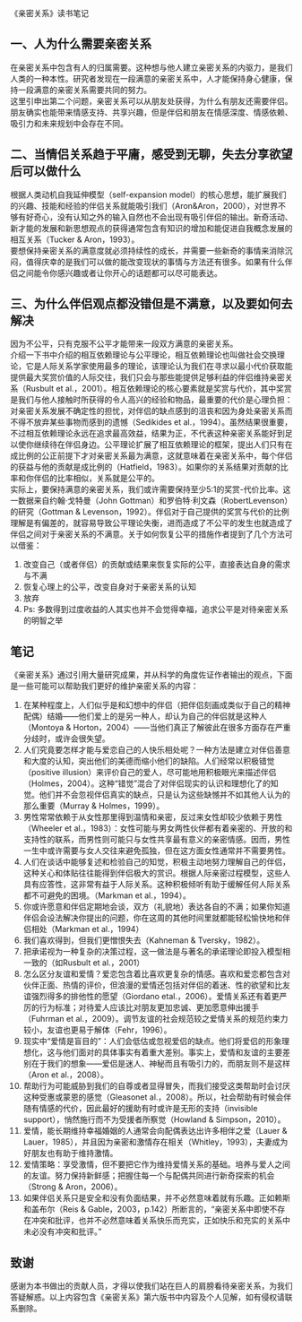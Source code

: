 《亲密关系》读书笔记

## 一、人为什么需要亲密关系
在亲密关系中包含有人的归属需要。这种想与他人建立亲密关系的内驱力，是我们人类的一种本性。研究者发现在一段满意的亲密关系中，人才能保持身心健康，保持一段满意的亲密关系需要共同的努力。<br/>
这里引申出第二个问题，亲密关系可以从朋友处获得，为什么有朋友还需要伴侣。朋友确实也能带来情感支持、共享兴趣，但是伴侣和朋友在情感深度、情感依赖、吸引力和未来规划中会存在不同。
## 二、当情侣关系趋于平庸，感受到无聊，失去分享欲望后可以做什么
根据人类动机自我延伸模型（self-expansion model）的核心思想，能扩展我们的兴趣、技能和经验的伴侣关系就能吸引我们（Aron&Aron，2000），对世界不够有好奇心，没有认知之外的输入自然也不会出现有吸引伴侣的输出。新奇活动、新才能的发展和新思想观点的获得通常包含有知识的增加和能促进自我概念发展的相互关系（Tucker & Aron，1993）。<br/>
要想保持亲密关系的满意度就必须持续性的成长，并需要一些新奇的事情来消除沉闷，值得庆幸的是我们可以做的能改变现状的事情与方法还有很多。如果有什么伴侣之间能令你感兴趣或者让你开心的话题都可以尽可能表达。
## 三、为什么伴侣观点都没错但是不满意，以及要如何去解决
因为不公平，只有克服不公平才能带来一段双方满意的亲密关系。<br/>
介绍一下书中介绍的相互依赖理论与公平理论，相互依赖理论也叫做社会交换理论，它是人际关系学家使用最多的理论，该理论认为我们在寻求以最小代价获取能提供最大奖赏价值的人际交往，我们只会与那些能提供足够利益的伴侣维持亲密关系（Rusbult et al.，2001）。相互依赖理论的核心要素就是奖赏与代价，其中奖赏是我们与他人接触时所获得的令人高兴的经验和物品，最重要的代价是心理负担：对亲密关系发展不确定性的担忧，对伴侣的缺点感到的沮丧和因为身处亲密关系而不得不放弃某些事物而感到的遗憾（Sedikides et al.，1994）。虽然结果很重要，不过相互依赖理论永远在追求最高效益，结果为正，不代表这种亲密关系能好到足以使你继续待在伴侣身边。公平理论扩展了相互依赖理论的框架，提出人们只有在成比例的公正前提下才对亲密关系最为满意，这就意味着在亲密关系中，每个伴侣的获益与他的贡献是成比例的（Hatfield，1983）。如果你的关系结果对贡献的比率和你伴侣的比率相似，关系就是公平的。<br/>
实际上，要保持满意的亲密关系，我们或许需要保持至少5:1的奖赏-代价比率。这一数据来自约翰·戈特曼（John Gottman）和罗伯特·利文森（RobertLevenson）的研究（Gottman & Levenson，1992）。伴侣对于自己提供的奖赏与代价的比例理解是有偏差的，就容易导致公平理论失衡，进而造成了不公平的发生也就造成了伴侣之间对于亲密关系的不满意。关于如何恢复公平的措施作者提到了几个方法可以借鉴：
1. 改变自己（或者伴侣）的贡献或结果来恢复实际的公平，直接表达自身的需求与不满
2. 恢复心理上的公平，改变自身对于亲密关系的认知
3. 放弃
4. Ps: 多数得到过度收益的人其实也并不会觉得幸福，追求公平是对待亲密关系的明智之举

## 笔记
《亲密关系》通过引用大量研究成果，并从科学的角度佐证作者输出的观点，下面是一些可能可以帮助我们更好的维护亲密关系的内容：
1. 在某种程度上，人们似乎是和幻想中的伴侣（把伴侣刻画成类似于自己的精神配偶）结婚——他们爱上的是另一种人，却认为自己的伴侣就是这种人（Montoya & Horton，2004）——当他们真正了解彼此在很多方面存在严重分歧时，或许会很失望。
2. 人们究竟要怎样才能与爱恋自己的人快乐相处呢？一种方法是建立对伴侣善意和大度的认知，突出他们的美德而缩小他们的缺陷。人们经常以积极错觉（positive illusion）来评价自己的爱人，尽可能地用积极眼光来描述伴侣（Holmes，2004）。这种“错觉”混合了对伴侣现实的认识和理想化了的知觉。他们并不会忽视伴侣真实的缺点，只是认为这些缺憾并不如其他人认为的那么重要（Murray & Holmes，1999）。
3. 男性常常依赖于从女性那里得到温情和亲密，反过来女性却较少依赖于男性（Wheeler et al.，1983）：女性可能与男女两性伙伴都有着亲密的、开放的和支持性的联系，而男性则可能只与女性共享最有意义的亲密情感。因而，男性一生中或许需要与女人交往来避免孤独，但在这方面女性通常并不需要男性。
4. 人们在谈话中能够复述和检验自己的知觉，积极主动地努力理解自己的伴侣，这种关心和体贴往往能得到伴侣极大的赏识。根据人际亲密过程模型，这些人具有应答性，这非常有益于人际关系。这种积极倾听有助于缓解任何人际关系都不可避免的困境。（Markman et al.，1994）。
5. 你或许愿意和伴侣定期地会谈，双方（礼貌地）表达各自的不满；如果你知道伴侣会设法解决你提出的问题，你在这周的其他时间里就都能轻松愉快地和伴侣相处（Markman et al.，1994）
6. 我们喜欢得到，但我们更憎恨失去（Kahneman & Tversky，1982）。
7. 把承诺视为一种复杂的决策过程，这一做法是与著名的承诺理论即投入模型相一致的（如Rusbult et al.，2001）
8. 怎么区分友谊和爱情？爱恋包含着比喜欢更复杂的情感。喜欢和爱恋都包含对伙伴正面、热情的评价，但浪漫的爱情还包括对伴侣的着迷、性的欲望和比友谊强烈得多的排他性的愿望（Giordano etal.，2006）。爱情关系还有着更严厉的行为标准；对待爱人应该比对朋友更加忠诚、更加愿意伸出援手（Fuhrman et al.，2009）。调节友谊的社会规范较之爱情关系的规范约束力较小，友谊也更易于解体（Fehr，1996）。
9. 现实中“爱情是盲目的”：人们会低估或忽视爱侣的缺点。他们将爱侣的形象理想化，这与他们面对的具体事实有着重大差别。事实上，爱情和友谊的主要差别在于我们的想象——爱侣是迷人、神秘而且有吸引力的，而朋友则不是这样（Aron et al.，2008）。
10. 帮助行为可能威胁到我们的自尊或者显得冒失，而我们接受这类帮助时会讨厌这种受惠或蒙恩的感觉（Gleasonet al.，2008）。所以，社会帮助有时候会伴随有情感的代价，因此最好的援助有时或许是无形的支持（invisible support），悄然施行而不为受援者所察觉（Howland & Simpson，2010）。
11. 爱情，能长期维持幸福婚姻的人通常会向配偶表达出许多相伴之爱（Lauer & Lauer，1985），并且因为亲密和激情存在相关（Whitley，1993），夫妻成为好朋友也有助于维持激情。
12. 爱情策略：享受激情，但不要把它作为维持爱情关系的基础。培养与爱人之间的友谊。努力保持新鲜感；把握住每一个与配偶共同进行新奇探索的机会（Strong & Aron，2006）。
13. 如果伴侣关系只是安全和没有负面结果，并不必然意味着就有乐趣。正如赖斯和盖布尔（Reis & Gable，2003，p.142）所断言的，“亲密关系中即使不存在冲突和批评，也并不必然意味着关系快乐而充实，正如快乐和充实的关系中未必没有冲突和批评。”

## 致谢
感谢为本书做出的贡献人员，才得以使我们站在巨人的肩膀看待亲密关系，为我们答疑解惑。以上内容包含《亲密关系》第六版书中内容及个人见解，如有侵权请联系删除。

